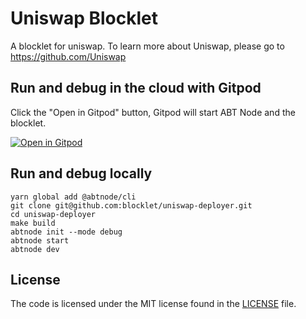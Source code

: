 # Uniswap Blocklet

A blocklet for uniswap. To learn more about Uniswap, please go to https://github.com/Uniswap

<!-- ## Install on my ABT Node

[![Install on my ABT Node](https://raw.githubusercontent.com/blocklet/development-guide/main/assets/install_on_abtnode.svg)](https://install.arcblock.io/?action=blocklet-install&meta_url=https%3A%2F%2Fblocklet.arcblock.io%2Fblocklet%2Fz8iZsspkkY4AEXqRj8pAWKafC4KM3zN2WfNGA.json)

## Install on my ABT Node

[![Install on my ABT Node](https://raw.githubusercontent.com/blocklet/development-guide/main/assets/install_on_abtnode.svg)](https://install.arcblock.io/?action=blocklet-install&meta_url=https%3A%2F%2Fblocklet.arcblock.io%2Fblocklet%2Fz8iZsspkkY4AEXqRj8pAWKafC4KM3zN2WfNGA.json)

## Feature -->

<!-- ## Install on ABT Node -->

## Run and debug in the cloud with Gitpod
Click the "Open in Gitpod" button, Gitpod will start ABT Node and the blocklet.

[![Open in Gitpod](https://gitpod.io/button/open-in-gitpod.svg)](https://gitpod.io/#https://github.com/blocklet/uniswap-deployer)

## Run and debug locally

```shell
yarn global add @abtnode/cli
git clone git@github.com:blocklet/uniswap-deployer.git
cd uniswap-deployer
make build
abtnode init --mode debug
abtnode start
abtnode dev
```

## License

The code is licensed under the MIT license found in the
[LICENSE](LICENSE) file.
